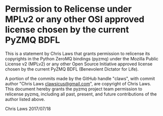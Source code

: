 # Permission to Relicense under MPLv2 or any other OSI approved license chosen by the current PyZMQ BDFL

This is a statement by Chris Laws
that grants permission to relicense its copyrights in the Python ZeroMQ bindings
(pyzmq) under the Mozilla Public License v2 (MPLv2) or any other
Open Source Initiative approved license chosen by the current PyZMQ
BDFL (Benevolent Dictator for Life).

A portion of the commits made by the GitHub handle "claws", with
commit author "Chris Laws clawsicus@gmail.com", are copyright of Chris Laws.
This document hereby grants the pyzmq project team permission to relicense pyzmq,
including all past, present, and future contributions of the author listed above.

Chris Laws
2017/07/18
